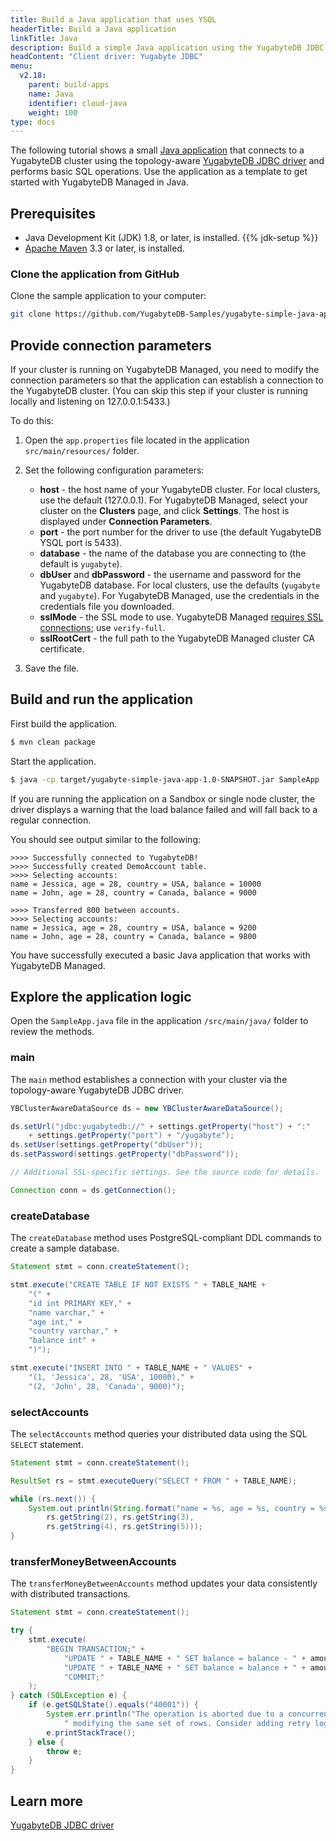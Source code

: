 ```yaml
---
title: Build a Java application that uses YSQL
headerTitle: Build a Java application
linkTitle: Java
description: Build a simple Java application using the YugabyteDB JDBC Driver and using the YSQL API to connect to and interact with a YugabyteDB Managed cluster.
headContent: "Client driver: Yugabyte JDBC"
menu:
  v2.18:
    parent: build-apps
    name: Java
    identifier: cloud-java
    weight: 100
type: docs
---
```


The following tutorial shows a small [Java application](https://github.com/yugabyte/yugabyte-simple-java-app) that connects to a YugabyteDB cluster using the topology-aware [YugabyteDB JDBC driver](../../../../reference/drivers/java/yugabyte-jdbc-reference/) and performs basic SQL operations. Use the application as a template to get started with YugabyteDB Managed in Java.

## Prerequisites

- Java Development Kit (JDK) 1.8, or later, is installed. {{% jdk-setup %}}
- [Apache Maven](https://maven.apache.org/index.html) 3.3 or later, is installed.

### Clone the application from GitHub

Clone the sample application to your computer:

```sh
git clone https://github.com/YugabyteDB-Samples/yugabyte-simple-java-app.git && cd yugabyte-simple-java-app
```

## Provide connection parameters

If your cluster is running on YugabyteDB Managed, you need to modify the connection parameters so that the application can establish a connection to the YugabyteDB cluster. (You can skip this step if your cluster is running locally and listening on 127.0.0.1:5433.)

To do this:

1. Open the `app.properties` file located in the application `src/main/resources/` folder.

2. Set the following configuration parameters:

    - **host** - the host name of your YugabyteDB cluster. For local clusters, use the default (127.0.0.1). For YugabyteDB Managed, select your cluster on the **Clusters** page, and click **Settings**. The host is displayed under **Connection Parameters**.
    - **port** - the port number for the driver to use (the default YugabyteDB YSQL port is 5433).
    - **database** - the name of the database you are connecting to (the default is `yugabyte`).
    - **dbUser** and **dbPassword** - the username and password for the YugabyteDB database. For local clusters, use the defaults (`yugabyte` and `yugabyte`). For YugabyteDB Managed, use the credentials in the credentials file you downloaded.
    - **sslMode** - the SSL mode to use. YugabyteDB Managed [requires SSL connections](../../../../yugabyte-cloud/cloud-secure-clusters/cloud-authentication/); use `verify-full`.
    - **sslRootCert** - the full path to the YugabyteDB Managed cluster CA certificate.

3. Save the file.

## Build and run the application

First build the application.

```sh
$ mvn clean package
```

Start the application.

```sh
$ java -cp target/yugabyte-simple-java-app-1.0-SNAPSHOT.jar SampleApp
```

If you are running the application on a Sandbox or single node cluster, the driver displays a warning that the load balance failed and will fall back to a regular connection.

You should see output similar to the following:

```output
>>>> Successfully connected to YugabyteDB!
>>>> Successfully created DemoAccount table.
>>>> Selecting accounts:
name = Jessica, age = 28, country = USA, balance = 10000
name = John, age = 28, country = Canada, balance = 9000

>>>> Transferred 800 between accounts.
>>>> Selecting accounts:
name = Jessica, age = 28, country = USA, balance = 9200
name = John, age = 28, country = Canada, balance = 9800
```

You have successfully executed a basic Java application that works with YugabyteDB Managed.

## Explore the application logic

Open the `SampleApp.java` file in the application `/src/main/java/` folder to review the methods.

### main

The `main` method establishes a connection with your cluster via the topology-aware YugabyteDB JDBC driver.

```java
YBClusterAwareDataSource ds = new YBClusterAwareDataSource();

ds.setUrl("jdbc:yugabytedb://" + settings.getProperty("host") + ":"
    + settings.getProperty("port") + "/yugabyte");
ds.setUser(settings.getProperty("dbUser"));
ds.setPassword(settings.getProperty("dbPassword"));

// Additional SSL-specific settings. See the source code for details.

Connection conn = ds.getConnection();
```

### createDatabase

The `createDatabase` method uses PostgreSQL-compliant DDL commands to create a sample database.

```java
Statement stmt = conn.createStatement();

stmt.execute("CREATE TABLE IF NOT EXISTS " + TABLE_NAME +
    "(" +
    "id int PRIMARY KEY," +
    "name varchar," +
    "age int," +
    "country varchar," +
    "balance int" +
    ")");

stmt.execute("INSERT INTO " + TABLE_NAME + " VALUES" +
    "(1, 'Jessica', 28, 'USA', 10000)," +
    "(2, 'John', 28, 'Canada', 9000)");
```

### selectAccounts

The `selectAccounts` method queries your distributed data using the SQL `SELECT` statement.

```java
Statement stmt = conn.createStatement();

ResultSet rs = stmt.executeQuery("SELECT * FROM " + TABLE_NAME);

while (rs.next()) {
    System.out.println(String.format("name = %s, age = %s, country = %s, balance = %s",
        rs.getString(2), rs.getString(3),
        rs.getString(4), rs.getString(5)));
}
```

### transferMoneyBetweenAccounts

The `transferMoneyBetweenAccounts` method updates your data consistently with distributed transactions.

```java
Statement stmt = conn.createStatement();

try {
    stmt.execute(
        "BEGIN TRANSACTION;" +
            "UPDATE " + TABLE_NAME + " SET balance = balance - " + amount + "" + " WHERE name = 'Jessica';" +
            "UPDATE " + TABLE_NAME + " SET balance = balance + " + amount + "" + " WHERE name = 'John';" +
            "COMMIT;"
    );
} catch (SQLException e) {
    if (e.getSQLState().equals("40001")) {
        System.err.println("The operation is aborted due to a concurrent transaction that is" +
            " modifying the same set of rows. Consider adding retry logic for production-grade applications.");
        e.printStackTrace();
    } else {
        throw e;
    }
}
```

## Learn more

[YugabyteDB JDBC driver](../../../../reference/drivers/java/yugabyte-jdbc-reference/)
